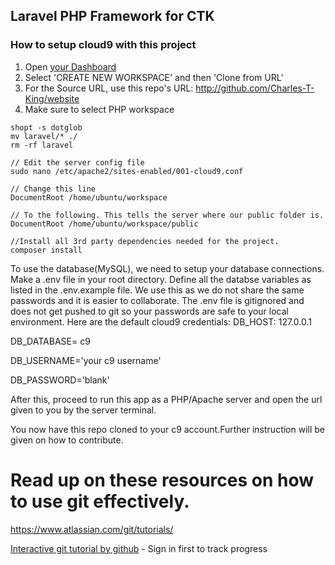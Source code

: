 ## Laravel PHP Framework for CTK

### How to setup cloud9 with this project
1. Open [your Dashboard](https://c9.io/dashboard.html)
2. Select 'CREATE NEW WORKSPACE' and then 'Clone from URL'
3. For the Source URL, use this repo's URL: http://github.com/Charles-T-King/website
4. Make sure to select PHP workspace

``` shell
shopt -s dotglob
mv laravel/* ./
rm -rf laravel

// Edit the server config file
sudo nano /etc/apache2/sites-enabled/001-cloud9.conf

// Change this line
DocumentRoot /home/ubuntu/workspace

// To the following. This tells the server where our public folder is.
DocumentRoot /home/ubuntu/workspace/public

//Install all 3rd party dependencies needed for the project. 
composer install
```

To use the database(MySQL), we need to setup your database connections. Make a .env file in your root directory.
Define all the databse variables as listed in the .env.example file.  We use this as we do not share the same passwords and it is easier to collaborate.  The .env file is gitignored and does not get pushed to git so your passwords are safe to your local environment.
Here are the default cloud9 credentials:
DB_HOST: 127.0.0.1

DB_DATABASE= c9

DB_USERNAME='your c9 username'

DB_PASSWORD='blank'


After this, proceed to run this app as a PHP/Apache server and open the url given to you by the server terminal.

You now have this repo cloned to your c9 account.Further instruction will be given on how to contribute.

# Read up on these resources on how to use git effectively.

https://www.atlassian.com/git/tutorials/

[Interactive git tutorial by github](https://try.github.io/levels/1/challenges/1) - Sign in first to track progress
